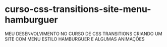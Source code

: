 # curso-css-transitions-site-menu-hamburguer
MEU DESENVOLVIMENTO NO CURSO DE CSS TRANSITIONS CRIANDO UM SITE COM MENU ESTILO HAMBURGUER E ALGUMAS ANIMAÇÕES
